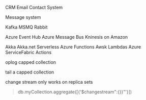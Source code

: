 CRM
Email Contact System


Message system

Kafka
MSMQ
Rabbit

Azure Event Hub
Azure Message Bus
Kninesis on Amazon


Akka
Akka.net
Serverless
Azure Functions
Awsk Lambdas
Azure ServiceFabric Actions


oplog
capped collection

tail a capped collection


change stream only works on replica sets

> db.myCollection.aggregate([{'$changestream":{}}"'}])




